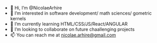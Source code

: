- 👋 Hi, I’m @NicolaeArhire
- 👀 I’m interested in software development/ math sciences/ gometric kernels
- 🌱 I’m currently learning HTML/CSS/JS/React/ANGULAR 
- 💞️ I’m looking to collaborate on future chaallenging projects
- 📫 You can reach me at nicolae.arhire@gmail.com

<!---
NicolaeArhire/NicolaeArhire is a ✨ special ✨ repository because its `README.md` (this file) appears on your GitHub profile.
You can click the Preview link to take a look at your changes.
--->
